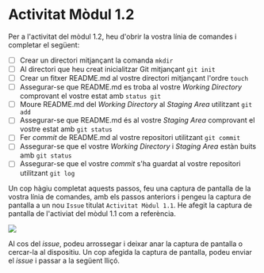 # Activitat Mòdul 1.2

Per a l'activitat del mòdul 1.2, heu d'obrir la vostra línia de comandes i completar el següent:

- [ ] Crear un directori mitjançant la comanda `mkdir`
- [ ] Al directori que heu creat inicialitzar Git mitjançant `git init`
- [ ] Crear un fitxer README.md al vostre directori mitjançant l'ordre `touch`
- [ ] Assegurar-se que README.md es troba al vostre _Working Directory_ comprovant el vostre estat amb `status git`
- [ ] Moure README.md del _Working Directory_ al _Staging Area_ utilitzant `git add`
- [ ] Assegurar-se que README.md és al vostre _Staging Area_ comprovant el vostre estat amb `git status`
- [ ] Fer _commit_ de README.md al vostre repositori utilitzant `git commit`
- [ ] Assegurar-se que el vostre _Working Directory_ i _Staging Area_ estàn buits amb `git status`
- [ ] Assegurar-se que el vostre _commit_ s'ha guardat al vostre repositori utilitzant `git log`

Un cop hàgiu completat aquests passos, feu una captura de pantalla de la vostra línia de comandes, amb els passos anteriors i pengeu la captura de pantalla a un nou `Issue` titulat `Activitat Mòdul 1.1`. He afegit la captura de pantalla de l'activiat del mòdul 1.1 com a referència.

![](https://github.com/github-campus-advisors/Campus-Advisor-Training/blob/master/Module%201/assets/issue_three.png)

Al cos del _issue_, podeu arrossegar i deixar anar la captura de pantalla o cercar-la al dispositiu. Un cop afegida la captura de pantalla, podeu enviar el _issue_ i passar a la següent lliçó.
